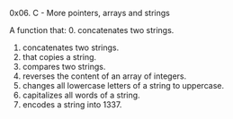 0x06. C - More pointers, arrays and strings

A function that:
0. concatenates two strings.
1. concatenates two strings.
2. that copies a string.
3. compares two strings.
4. reverses the content of an array of integers.
5. changes all lowercase letters of a string to uppercase.
6. capitalizes all words of a string.
7. encodes a string into 1337.

